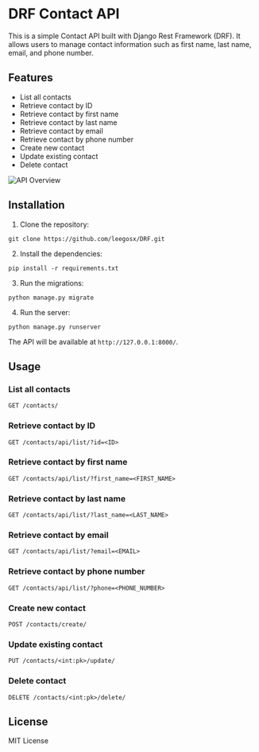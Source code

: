 # DRF Contact API

This is a simple Contact API built with Django Rest Framework (DRF). It allows users to manage contact information such as first name, last name, email, and phone number.

## Features

- List all contacts
- Retrieve contact by ID
- Retrieve contact by first name
- Retrieve contact by last name
- Retrieve contact by email
- Retrieve contact by phone number
- Create new contact
- Update existing contact
- Delete contact

![API Overview](https://www.dropbox.com/scl/fi/bm9xipbha1c31hde3ratw/apioverview.png?rlkey=n5ny3f148tfri38269k6ul61g&raw=1)

## Installation

1. Clone the repository:

```
git clone https://github.com/leegosx/DRF.git
```

2. Install the dependencies:

```
pip install -r requirements.txt
```

3. Run the migrations:

```
python manage.py migrate
```

4. Run the server:

```
python manage.py runserver
```

The API will be available at `http://127.0.0.1:8000/`.

## Usage

### List all contacts

```
GET /contacts/
```

### Retrieve contact by ID

```
GET /contacts/api/list/?id=<ID>
```

### Retrieve contact by first name

```
GET /contacts/api/list/?first_name=<FIRST_NAME>
```

### Retrieve contact by last name

```
GET /contacts/api/list/?last_name=<LAST_NAME>
```

### Retrieve contact by email

```
GET /contacts/api/list/?email=<EMAIL>
```

### Retrieve contact by phone number

```
GET /contacts/api/list/?phone=<PHONE_NUMBER>
```

### Create new contact

```
POST /contacts/create/
```

### Update existing contact

```
PUT /contacts/<int:pk>/update/
```

### Delete contact

```
DELETE /contacts/<int:pk>/delete/
```

## License

MIT License
